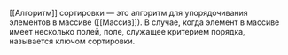 [[Алгоритм]] сортировки — это алгоритм для упорядочивания элементов в массиве ([[Массив]]). В случае, когда элемент в массиве имеет несколько полей, поле, служащее критерием порядка, называется ключом сортировки.

